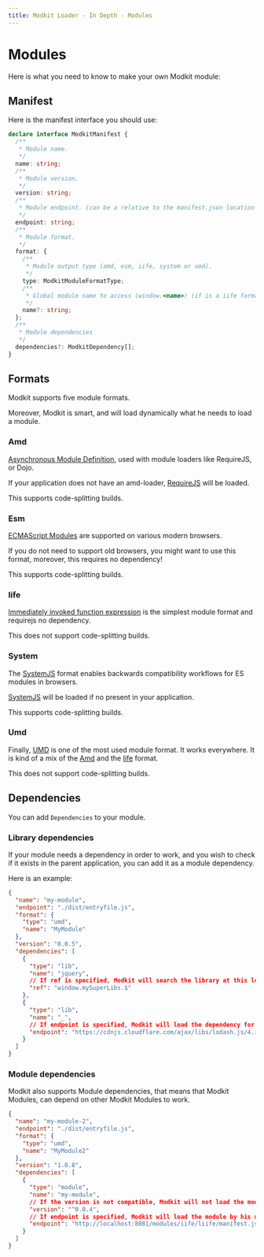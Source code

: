 ```yaml
---
title: Modkit Loader - In Depth - Modules
---
```

# Modules

Here is what you need to know to make your own Modkit module:

## Manifest

Here is the manifest interface you should use:

``` typescript
declare interface ModkitManifest {
  /**
   * Module name.
   */
  name: string;
  /**
   * Module version.
   */
  version: string;
  /**
   * Module endpoint. (can be a relative to the manifest.json location if loaded by url)
   */
  endpoint: string;
  /**
   * Module format.
   */
  format: {
    /**
     * Module output type (amd, esm, iife, system or umd).
     */
    type: ModkitModuleFormatType;
    /**
     * Global module name to access (window.<name>) (if is a iife format)
     */
    name?: string;
  };
  /**
   * Module dependencies
   */
  dependencies?: ModkitDependency[];
}
```

## Formats

Modkit supports five module formats.

Moreover, Modkit is smart, and will load dynamically what he needs to load a module.

### Amd

[Asynchronous Module Definition](https://en.wikipedia.org/wiki/Asynchronous_module_definition), used with module loaders like RequireJS, or Dojo.

If your application does not have an amd-loader, [RequireJS](https://requirejs.org/) will be loaded.

This supports code-splitting builds.

### Esm

[ECMAScript Modules](https://nodejs.org/api/esm.html) are supported on various modern browsers.

If you do not need to support old browsers, you might want to use this format, moreover, this requires no dependency!

This supports code-splitting builds.

### Iife

[Immediately invoked function expression](https://en.wikipedia.org/wiki/Immediately_invoked_function_expression) is the simplest module format and requirejs no dependency.

This does not support code-splitting builds.

### System

The [SystemJS](https://github.com/systemjs/systemjs) format enables backwards compatibility workflows for ES modules in browsers.

[SystemJS](https://github.com/systemjs/systemjs) will be loaded if no present in your application.

This supports code-splitting builds.

### Umd

Finally, [UMD](https://github.com/umdjs/umd) is one of the most used module format. It works everywhere.
It is kind of a mix of the [Amd](#Amd) and the [Iife](#Iife) format.

This does not support code-splitting builds.

## Dependencies

You can add `Dependencies` to your module.

### Library dependencies

If your module needs a dependency in order to work, and you wish to check if it exists in the parent application, you can add it as a module dependency.

Here is an example:

``` json
{
  "name": "my-module",
  "endpoint": "./dist/entryfile.js",
  "format": {
    "type": "umd",
    "name": "MyModule"
  },
  "version": "0.0.5",
  "dependencies": [
    {
      "type": "lib",
      "name": "jquery",
      // If ref is specified, Modkit will search the library at this location
      "ref": "window.mySuperLibs.$"
    },
    {
      "type": "lib",
      "name": "_",
      // If endpoint is specified, Modkit will load the dependency for you.
      "endpoint": "https://cdnjs.cloudflare.com/ajax/libs/lodash.js/4.17.15/lodash.min.js"
    }
  ]
}
```

### Module dependencies

Modkit also supports Module dependencies, that means that Modkit Modules, can depend on other Modkit Modules to work.

``` json
{
  "name": "my-module-2",
  "endpoint": "./dist/entryfile.js",
  "format": {
    "type": "umd",
    "name": "MyModule2"
  },
  "version": "1.0.8",
  "dependencies": [
    {
      "type": "module",
      "name": "my-module",
      // If the version is not compatible, Modkit will not load the module.
      "version": "^0.0.4",
      // If endpoint is specified, Modkit will load the module by his manifest.
      "endpoint": "http://localhost:8081/modules/iife/liife/manifest.json"
    }
  ]
}
```
